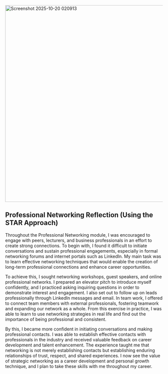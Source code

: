 <img width="1365" height="628" alt="Screenshot 2025-10-20 020913" src="https://github.com/user-attachments/assets/22b908ed-67fd-4227-a999-64029d0fbfee" />

## Professional Networking Reflection (Using the STAR Approach)

Throughout the Professional Networking module, I was encouraged to engage with peers, lecturers, and business professionals in an effort to create strong connections. To begin with, I found it difficult to initiate conversations and sustain professional engagements, especially in formal networking forums and internet portals such as LinkedIn. My main task was to learn effective networking techniques that would enable the creation of long-term professional connections and enhance career opportunities.

To achieve this, I sought networking workshops, guest speakers, and online professional networks. I prepared an elevator pitch to introduce myself confidently, and I practiced asking inquiring questions in order to demonstrate interest and engagement. I also set out to follow up on leads professionally through LinkedIn messages and email. In team work, I offered to connect team members with external professionals, fostering teamwork and expanding our network as a whole. From this exercise in practice, I was able to learn to use networking strategies in real life and find out the importance of being professional and consistent.

By this, I became more confident in initiating conversations and making professional contacts. I was able to establish effective contacts with professionals in the industry and received valuable feedback on career development and talent enhancement. The experience taught me that networking is not merely establishing contacts but establishing enduring relationships of trust, respect, and shared experiences. I now see the value of strategic networking as a career development and personal growth technique, and I plan to take these skills with me throughout my career.
